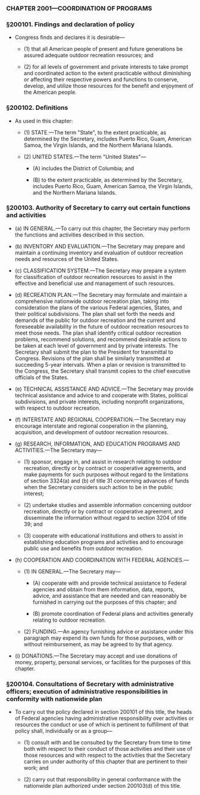 ### **CHAPTER 2001—COORDINATION OF PROGRAMS**

### §200101. Findings and declaration of policy
* Congress finds and declares it is desirable—

  * (1) that all American people of present and future generations be assured adequate outdoor recreation resources; and

  * (2) for all levels of government and private interests to take prompt and coordinated action to the extent practicable without diminishing or affecting their respective powers and functions to conserve, develop, and utilize those resources for the benefit and enjoyment of the American people.

### §200102. Definitions
* As used in this chapter:

  * (1) STATE.—The term "State", to the extent practicable, as determined by the Secretary, includes Puerto Rico, Guam, American Samoa, the Virgin Islands, and the Northern Mariana Islands.

  * (2) UNITED STATES.—The term "United States"—

    * (A) includes the District of Columbia; and

    * (B) to the extent practicable, as determined by the Secretary, includes Puerto Rico, Guam, American Samoa, the Virgin Islands, and the Northern Mariana Islands.

### §200103. Authority of Secretary to carry out certain functions and activities
* (a) IN GENERAL.—To carry out this chapter, the Secretary may perform the functions and activities described in this section.

* (b) INVENTORY AND EVALUATION.—The Secretary may prepare and maintain a continuing inventory and evaluation of outdoor recreation needs and resources of the United States.

* (c) CLASSIFICATION SYSTEM.—The Secretary may prepare a system for classification of outdoor recreation resources to assist in the effective and beneficial use and management of such resources.

* (d) RECREATION PLAN.—The Secretary may formulate and maintain a comprehensive nationwide outdoor recreation plan, taking into consideration the plans of the various Federal agencies, States, and their political subdivisions. The plan shall set forth the needs and demands of the public for outdoor recreation and the current and foreseeable availability in the future of outdoor recreation resources to meet those needs. The plan shall identify critical outdoor recreation problems, recommend solutions, and recommend desirable actions to be taken at each level of government and by private interests. The Secretary shall submit the plan to the President for transmittal to Congress. Revisions of the plan shall be similarly transmitted at succeeding 5-year intervals. When a plan or revision is transmitted to the Congress, the Secretary shall transmit copies to the chief executive officials of the States.

* (e) TECHNICAL ASSISTANCE AND ADVICE.—The Secretary may provide technical assistance and advice to and cooperate with States, political subdivisions, and private interests, including nonprofit organizations, with respect to outdoor recreation.

* (f) INTERSTATE AND REGIONAL COOPERATION.—The Secretary may encourage interstate and regional cooperation in the planning, acquisition, and development of outdoor recreation resources.

* (g) RESEARCH, INFORMATION, AND EDUCATION PROGRAMS AND ACTIVITIES.—The Secretary may—

  * (1) sponsor, engage in, and assist in research relating to outdoor recreation, directly or by contract or cooperative agreements, and make payments for such purposes without regard to the limitations of section 3324(a) and (b) of title 31 concerning advances of funds when the Secretary considers such action to be in the public interest;

  * (2) undertake studies and assemble information concerning outdoor recreation, directly or by contract or cooperative agreement, and disseminate the information without regard to section 3204 of title 39; and

  * (3) cooperate with educational institutions and others to assist in establishing education programs and activities and to encourage public use and benefits from outdoor recreation.


* (h) COOPERATION AND COORDINATION WITH FEDERAL AGENCIES.—

  * (1) IN GENERAL.—The Secretary may—

    * (A) cooperate with and provide technical assistance to Federal agencies and obtain from them information, data, reports, advice, and assistance that are needed and can reasonably be furnished in carrying out the purposes of this chapter; and

    * (B) promote coordination of Federal plans and activities generally relating to outdoor recreation.


  * (2) FUNDING.—An agency furnishing advice or assistance under this paragraph may expend its own funds for those purposes, with or without reimbursement, as may be agreed to by that agency.


* (i) DONATIONS.—The Secretary may accept and use donations of money, property, personal services, or facilities for the purposes of this chapter.

### §200104. Consultations of Secretary with administrative officers; execution of administrative responsibilities in conformity with nationwide plan
* To carry out the policy declared in section 200101 of this title, the heads of Federal agencies having administrative responsibility over activities or resources the conduct or use of which is pertinent to fulfillment of that policy shall, individually or as a group—

  * (1) consult with and be consulted by the Secretary from time to time both with respect to their conduct of those activities and their use of those resources and with respect to the activities that the Secretary carries on under authority of this chapter that are pertinent to their work; and

  * (2) carry out that responsibility in general conformance with the nationwide plan authorized under section 200103(d) of this title.